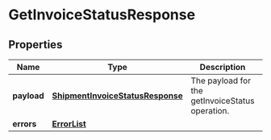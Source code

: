
# GetInvoiceStatusResponse

## Properties
Name | Type | Description | Notes
------------ | ------------- | ------------- | -------------
**payload** | [**ShipmentInvoiceStatusResponse**](ShipmentInvoiceStatusResponse.md) | The payload for the getInvoiceStatus operation. |  [optional]
**errors** | [**ErrorList**](ErrorList.md) |  |  [optional]



